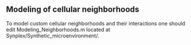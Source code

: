 ## Modeling of cellular neighborhoods

To model custom cellular neighborhoods and their interactions one should edit Modeling_Neighborhoods.m located at Synplex/Synthetic_microenvironment/. 
